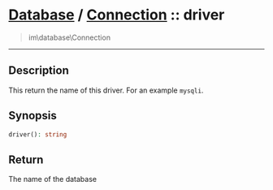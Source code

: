 # [Database](db.md) / [Connection](db-Connection.md) :: driver
 > im\database\Connection
____

## Description
This return the name of this driver. For an example `mysqli`.

## Synopsis
```php
driver(): string
```

## Return
The name of the database
